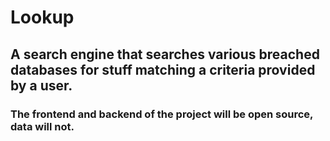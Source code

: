 # Lookup
## A search engine that searches various breached databases for stuff matching a criteria provided by a user.
### The frontend and backend of the project will be open source, data will not.
